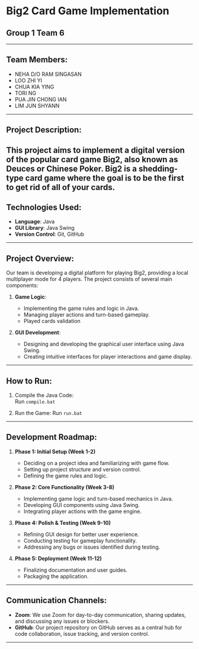 # Big2 Card Game Implementation 
## Group 1 Team 6

---

## Team Members:
- NEHA D/O RAM SINGASAN
- LOO ZHI YI
- CHUA KIA YING
- TORI NG 
- PUA JIN CHONG IAN
- LIM JUN SHYANN

---
## Project Description:
This project aims to implement a digital version of the popular card game Big2, also known as Deuces or Chinese Poker. Big2 is a shedding-type card game where the goal is to be the first to get rid of all of your cards. 
---

## Technologies Used:
- **Language**: Java
- **GUI Library**: Java Swing
- **Version Control**: Git, GitHub

---
## Project Overview:
Our team is developing a digital platform for playing Big2, providing a local multiplayer mode for 4 players. The project consists of several main components:

1. **Game Logic**:
   - Implementing the game rules and logic in Java.
   - Managing player actions and turn-based gameplay.
   - Played cards validation

2. **GUI Development**:
   - Designing and developing the graphical user interface using Java Swing.
   - Creating intuitive interfaces for player interactions and game display.
---

## How to Run:
1. Compile the Java Code:  
   Run `compile.bat`


2. Run the Game:
   Run `run.bat`

---
## Development Roadmap:
1. **Phase 1: Initial Setup (Week 1-2)**
   - Deciding on a project idea and familiarizing with game flow. 
   - Setting up project structure and version control.
   - Defining the game rules and logic.

2. **Phase 2: Core Functionality (Week 3-8)**
   - Implementing game logic and turn-based mechanics in Java.
   - Developing GUI components using Java Swing.
   - Integrating player actions with the game engine.

4. **Phase 4: Polish & Testing (Week 9-10)**
   - Refining GUI design for better user experience.
   - Conducting testing for gameplay functionality.
   - Addressing any bugs or issues identified during testing.

5. **Phase 5: Deployment (Week 11-12)**
   - Finalizing documentation and user guides.
   - Packaging the application.
---

## Communication Channels:
- **Zoom**: We use Zoom for day-to-day communication, sharing updates, and discussing any issues or blockers.
- **GitHub**: Our project repository on GitHub serves as a central hub for code collaboration, issue tracking, and version control.

---


